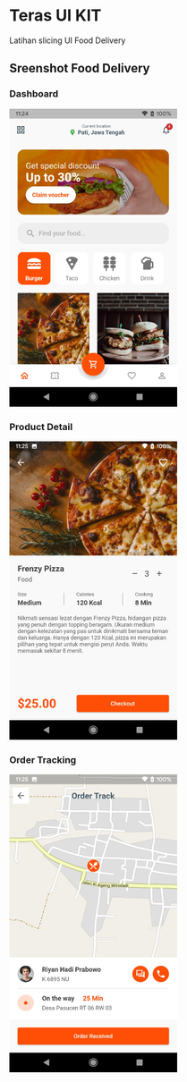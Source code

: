 # Teras UI KIT
Latihan slicing UI Food Delivery

## Sreenshot Food Delivery
### Dashboard
<img src="https://raw.githubusercontent.com/riyanhadi/slicing_ui_food_delivery/main/screenshot/dashboard.jpg" alt="" width="300">

### Product Detail
<img src="https://raw.githubusercontent.com/riyanhadi/slicing_ui_food_delivery/main/screenshot/product_detail.jpg" alt="" width="300">

### Order Tracking
<img src="https://raw.githubusercontent.com/riyanhadi/slicing_ui_food_delivery/main/screenshot/tracking.jpg" alt="" width="300">


